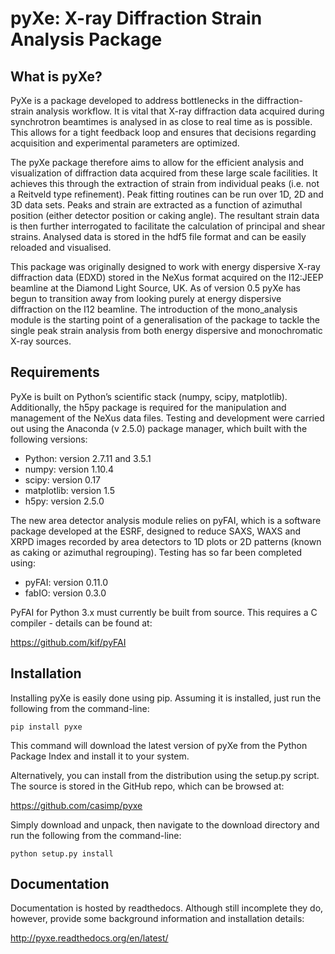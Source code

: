 pyXe: X-ray Diffraction Strain Analysis Package
===============================================

What is pyXe?
-------------

PyXe is a package developed to address bottlenecks in the diffraction-strain analysis workflow. It is vital that X-ray diffraction data acquired during synchrotron beamtimes is analysed in as close to real time as is possible. This allows for a tight feedback loop and ensures that decisions regarding acquisition and experimental parameters are optimized.

The pyXe package therefore aims to allow for the efficient analysis and visualization of diffraction data acquired from these large scale facilities. It achieves this through the extraction of strain from individual peaks (i.e. not a Reitveld type refinement). Peak fitting routines can be run over 1D, 2D and 3D data sets. Peaks and strain are extracted as a function of azimuthal position (either detector position or caking angle). The resultant strain data is then further interrogated to facilitate the calculation of principal and shear strains. Analysed data is stored in the hdf5 file format and can be easily reloaded and visualised.

This package was originally designed to work with energy dispersive X-ray diffraction data (EDXD) stored in the NeXus format acquired on the I12:JEEP beamline at the Diamond Light Source, UK. As of version 0.5 pyXe has begun to transition away from looking purely at energy dispersive diffraction on the I12 beamline. The introduction of the mono_analysis module is the starting point of a generalisation of the package to tackle the single peak strain analysis from both energy dispersive and monochromatic X-ray sources.

Requirements
------------

PyXe is built on Python’s scientific stack (numpy, scipy, matplotlib). Additionally, the h5py package is required for the manipulation and management of the NeXus data files. Testing and development were carried out using the Anaconda (v 2.5.0) package manager, which built with the following versions:

-	Python: version 2.7.11 and 3.5.1
-	numpy: version 1.10.4
-	scipy: version 0.17
-	matplotlib: version 1.5
-	h5py: version 2.5.0

The new area detector analysis module relies on pyFAI, which is a software package developed at the ESRF, designed to reduce SAXS, WAXS and XRPD images recorded by area detectors to 1D plots or 2D patterns (known as caking or azimuthal regrouping). Testing has so far been completed using:

-	pyFAI: version 0.11.0
-	fabIO: version 0.3.0

PyFAI for Python 3.x must currently be built from source. This requires a C compiler - details can be found at:

https://github.com/kif/pyFAI

Installation
------------

Installing pyXe is easily done using pip. Assuming it is installed, just run the following from the command-line:

```
pip install pyxe
```

This command will download the latest version of pyXe from the Python Package Index and install it to your system.

Alternatively, you can install from the distribution using the setup.py script. The source is stored in the GitHub repo, which can be browsed at:

https://github.com/casimp/pyxe

Simply download and unpack, then navigate to the download directory and run the following from the command-line:

```
python setup.py install
```

Documentation
-------------

Documentation is hosted by readthedocs. Although still incomplete they do, however, provide some background information and installation details:

http://pyxe.readthedocs.org/en/latest/
